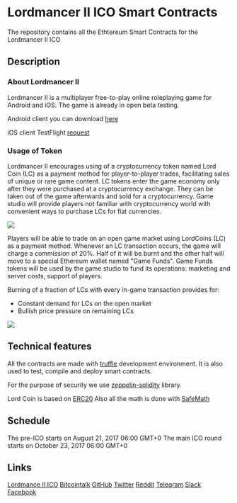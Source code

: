 # Lordmancer II ICO Smart Contracts

The repository contains all the Ethtereum Smart Contracts for the Lordmancer II ICO

## Description

### About Lordmancer II

Lordmancer II is a multiplayer free-to-play online roleplaying game for Android and iOS. The game is already in open beta testing.

Android client you can download [here](https://yadi.sk/d/85zAOVhI3ErXSr)

iOS client TestFlight [request](http://eepurl.com/cWKQgf)

### Usage of Token

Lordmancer II encourages using of a cryptocurrency token named Lord Coin (LC) as a payment method for player-to-player trades, facilitating sales of unique or rare game content. LC tokens enter the game economy only after they were purchased at a cryptocurrency exchange. They can be taken out of the game afterwards and sold for a cryptocurrency. Game studio will provide players not familiar with cryptocurrency world with convenient ways to purchase LCs for fiat currencies.

<img src="https://static.tildacdn.com/tild6334-3532-4465-a335-353362363633/ico0.png">

Players will be able to trade on an open game market using LordCoins (LC) as a payment method. Whenever an LC transaction occurs, the game will charge a commission of 20%. Half of it will be burnt and the other half will move to a special Ethereum wallet named "Game Funds". Game Funds tokens will be used by the game studio to fund its operations: marketing and server costs, support of players.

Burning of a fraction of LCs with every in-game transaction provides for:
* Constant demand for LCs on the open market
* Bullish price pressure on remaining LCs

<img src="https://static.tildacdn.com/tild6533-3865-4330-b533-383765613733/ico2_en.png">

## Technical features

All the contracts are made with [truffle](truffle.readthedocs.io) development environment.
It is also used to test, compile and deploy smart contracts.

For the purpose of security we use [zeppelin-solidity](https://github.com/OpenZeppelin/zeppelin-solidity/) library.

Lord Coin is based on [ERC20](https://github.com/OpenZeppelin/zeppelin-solidity/blob/master/contracts/token/StandardToken.sol)
Also all the math is done with [SafeMath](https://github.com/OpenZeppelin/zeppelin-solidity/blob/master/contracts/math/SafeMath.sol)

## Schedule

The pre-ICO starts on August 21, 2017 06:00 GMT+0
The main ICO round starts on October 23, 2017 06:00 GMT+0

## Links

[Lordmance II ICO](http://lordmancer2.io)
[Bitcointalk](https://bitcointalk.org/index.php?topic=205)
[GitHub](https://github.com/lm2-ico)
[Twitter](https://twitter.com/LordmancerI)
[Reddit](https://www.reddit.com/r/icocrypto/comments/6r44bk/new_ico_lordmancer_ii_the_first_mobile_mmo_rpg/)
[Telegram](https://t.me/lm2ico)
[Slack](https://join.slack.com/t/lordmancerico/shared_invite/MjIwNDE1NTI3ODA4LTE1MDE2NzY2NDEtNDYxYTA5NjIwNg)
[Facebook](https://www.facebook.com/Lordmancer2/)